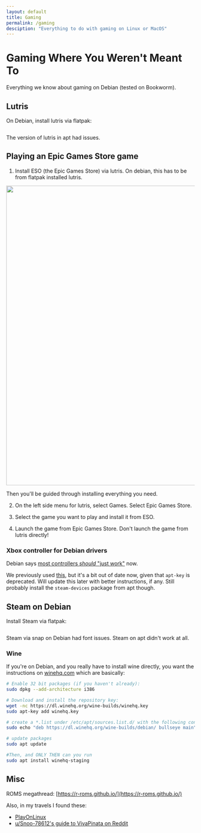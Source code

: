 ```yaml
---
layout: default
title: Gaming
permalink: /gaming
desciption: "Everything to do with gaming on Linux or MacOS"
---
```


# Gaming Where You Weren't Meant To
Everything we know about gaming on Debian (tested on Bookworm).

## Lutris
On Debian, install lutris via flatpak:

```bash
```

The version of lutris in apt had issues.


## Playing an Epic Games Store game
1. Install ESO (the Epic Games Store) via lutris.
On debian, this has to be from flatpak installed lutris.

<img src="" width="800">

Then you'll be guided through installing everything you need.

2. On the left side menu for lutris, select Games. Select Epic Games Store.

3. Select the game you want to play and install it from ESO.

4. Launch the game from Epic Games Store. Don't launch the game from lutris directly!

### Xbox controller for Debian drivers
Debian says [most controllers *should* "just work"](https://wiki.debian.org/Gamepad) now.

We previously used [this](https://launchpad.net/~grumbel/+archive/ubuntu/ppa),
but it's a bit out of date now, given that `apt-key` is deprecated.
Will update this later with better instructions, if any.
Still probably install the `steam-devices` package from apt though.


## Steam on Debian
Install Steam via flatpak:

```bash
```

Steam via snap on Debian had font issues. Steam on apt didn't work at all.

### Wine
If you're on Debian, and you really have to install wine directly, you want the
instructions on [winehq.com](https://wiki.winehq.org/Debian) which are basically:

```bash
# Enable 32 bit packages (if you haven't already):
sudo dpkg --add-architecture i386

# Download and install the repository key:
wget -nc https://dl.winehq.org/wine-builds/winehq.key
sudo apt-key add winehq.key

# create a *.list under /etc/apt/sources.list.d/ with the following content in this case for Debian bullseye
sudo echo "deb https://dl.winehq.org/wine-builds/debian/ bullseye main" > /etc/apt/sources.list.d/wine.list

# update packages
sudo apt update

#Then, and ONLY THEN can you run
sudo apt install winehq-staging
```

## Misc
ROMS megathread: [https://r-roms.github.io/](https://r-roms.github.io/)

Also, in my travels I found these:
- [PlayOnLinux](https://www.playonlinux.com/)
- [u/Snoo-78612's guide to VivaPinata on Reddit](https://www.reddit.com/r/VivaPinata/comments/jke4er/viva_pinata_gnulinux_installation_guide/)

